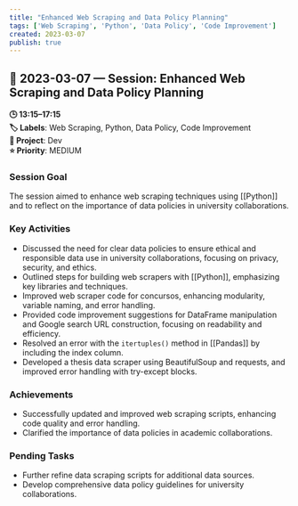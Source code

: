 ```yaml
---
title: "Enhanced Web Scraping and Data Policy Planning"
tags: ['Web Scraping', 'Python', 'Data Policy', 'Code Improvement']
created: 2023-03-07
publish: true
---
```


## 📅 2023-03-07 — Session: Enhanced Web Scraping and Data Policy Planning

**🕒 13:15–17:15**  
**🏷️ Labels**: Web Scraping, Python, Data Policy, Code Improvement  
**📂 Project**: Dev  
**⭐ Priority**: MEDIUM  


### Session Goal
The session aimed to enhance web scraping techniques using [[Python]] and to reflect on the importance of data policies in university collaborations.

### Key Activities
- Discussed the need for clear data policies to ensure ethical and responsible data use in university collaborations, focusing on privacy, security, and ethics.
- Outlined steps for building web scrapers with [[Python]], emphasizing key libraries and techniques.
- Improved web scraper code for concursos, enhancing modularity, variable naming, and error handling.
- Provided code improvement suggestions for DataFrame manipulation and Google search URL construction, focusing on readability and efficiency.
- Resolved an error with the `itertuples()` method in [[Pandas]] by including the index column.
- Developed a thesis data scraper using BeautifulSoup and requests, and improved error handling with try-except blocks.

### Achievements
- Successfully updated and improved web scraping scripts, enhancing code quality and error handling.
- Clarified the importance of data policies in academic collaborations.

### Pending Tasks
- Further refine data scraping scripts for additional data sources.
- Develop comprehensive data policy guidelines for university collaborations.

